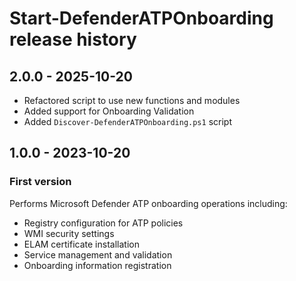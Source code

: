 # Start-DefenderATPOnboarding release history

## 2.0.0 - 2025-10-20

* Refactored script to use new functions and modules
* Added support for Onboarding Validation
* Added `Discover-DefenderATPOnboarding.ps1` script

## 1.0.0 - 2023-10-20

### First version

Performs Microsoft Defender ATP onboarding operations including:

* Registry configuration for ATP policies
* WMI security settings
* ELAM certificate installation
* Service management and validation
* Onboarding information registration
